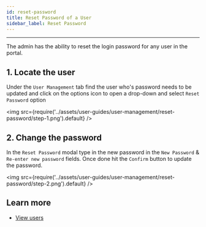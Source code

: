 ```yaml
---
id: reset-password
title: Reset Password of a User
sidebar_label: Reset Password
---
```


---

The admin has the ability to reset the login password for any user in the portal.

## 1. Locate the user

Under the `User Management` tab find the user who's password needs to be updated and click on the options icon to open a drop-down and select `Reset Password` option

<img src={require('../assets/user-guides/user-management/reset-password/step-1.png').default} />

## 2. Change the password

In the `Reset Password` modal type in the new password in the `New Password` & `Re-enter new password` fields. Once done hit the `Confirm` button to update the password.

<img src={require('../assets/user-guides/user-management/reset-password/step-2.png').default} />

## Learn more

- [View users](view-user.md)
